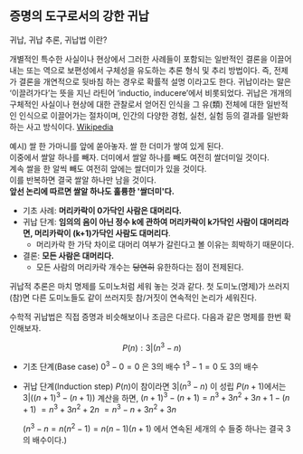 
## 증명의 도구로서의 강한 귀납

귀납, 귀납 추론, 귀납법 이란?

개별적인 특수한 사실이나 현상에서 그러한 사례들이 포함되는 일반적인 결론을 이끌어내는 또는 역으로 보편성에서 구체성을 유도하는 추론 형식 및 추리 방법이다.
즉, 전제가 결론을 개연적으로 뒷바침 하는 경우로 확률적 설명 이라고도 한다.
귀납이라는 말은 ‘이끌려가다’는 뜻을 지닌 라틴어 ‘inductio, inducere’에서 비롯되었다.
귀납은 개개의 구체적인 사실이나 현상에 대한 관찰로서 얻어진 인식을 그 유(類) 전체에 대한 일반적인 인식으로 이끌어가는 절차이며, 인간의 다양한 경험, 실천, 실험 등의 결과를 일반화하는 사고 방식이다.
[Wikipedia](https://ko.wikipedia.org/wiki/%EA%B7%80%EB%82%A9) 

예시)
	쌀 한 가마니를 앞에 쏟아놓자. 쌀 한 더미가 쌓여 있게 된다.  
	이중에서 쌀알 하나를 빼자. 더미에서 쌀알 하나를 빼도 여전히 쌀더미일 것이다.  
	계속 쌀을 한 알씩 빼도 여전히 앞에는 쌀더미가 있을 것이다.  
	이를 반복하면 결국 쌀알 하나만 남을 것이다.  
	**앞선 논리에 따르면 쌀알 하나도 훌륭한 '쌀더미'다.**


- 기초 사례: **머리카락이 0가닥인 사람은 대머리다.**
- 귀납 단계: **임의의 음이 아닌 정수 k에 관하여 머리카락이 k가닥인 사람이 대머리라면, 머리카락이 (k+1)가닥인 사람도 대머리다**.
    - 머리카락 한 가닥 차이로 대머리 여부가 갈린다고 볼 이유는 희박하기 때문이다.
- 결론: **모든 사람은 대머리다.**
    - 모든 사람의 머리카락 개수는 ~~당연히~~ 유한하다는 점이 전제된다.



귀납적 추론은 마치 명제를 도미노처럼 세워 놓는 것과 같다.
첫 도미노(명제)가 쓰러지(참)면 다른 도미노들도 같이 쓰러지듯 참/거짓이 연속적인 논리가 세워진다.

수학적 귀납법은 직접 증명과 비슷해보이나 조금은 다르다.
다음과 같은 명제를 한번 확인해보자.

$$P(n): 3|(n^3-n)$$
- 기초 단계(Base case)
  $0^3-0 = 0$ 은 3의 배수
  $1^3-1 = 0$ 도 3의 배수
  
- 귀납 단계(Induction step)
  $P(n)$이 참이라면  $3 | (n^3-n)$ 이 성립
  $P(n+1)$에서는 $3|((n + 1)^3-(n + 1))$ 
  계산을 하면, $(n+1)^3-(n+1)=n^3+3n^2+3n+1-(n+1)$
  $= n^3+3n^2+2n$
  $=n^3-n+3n^2+3n$
  
  ($n^3-n=n(n^2-1)=n(n-1)(n+1)$ 에서 연속된 세개의 수 들중 하나는 결국 3의 배수이다.)